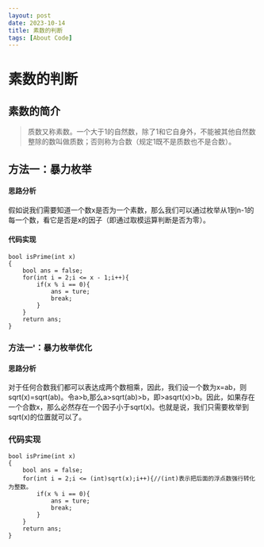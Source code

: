 ```yaml
---
layout: post
date: 2023-10-14
title: 素数的判断
tags: [About Code]
---
```

# 素数的判断

## 素数的简介

>质数又称素数。一个大于1的自然数，除了1和它自身外，不能被其他自然数整除的数叫做质数；否则称为合数（规定1既不是质数也不是合数）。

## 方法一：暴力枚举
#### 思路分析
假如说我们需要知道一个数x是否为一个素数，那么我们可以通过枚举从1到n-1的每一个数，看它是否是x的因子（即通过取模运算判断是否为零）。
#### 代码实现
    bool isPrime(int x)
    {
        bool ans = false;
        for(int i = 2;i <= x - 1;i++){
            if(x % i == 0){
                ans = ture;
                break;
            }
        }
        return ans;
    }
### 方法一'：暴力枚举优化
#### 思路分析
对于任何合数我们都可以表达成两个数相乘，因此，我们设一个数为x=ab，则sqrt(x)=sqrt(ab)。令a>b,那么a>sqrt(ab)>b，即>asqrt(x)>b。因此，如果存在一个合数x，那么必然存在一个因子小于sqrt(x)。也就是说，我们只需要枚举到sqrt(x)的位置就可以了。
### 代码实现
    bool isPrime(int x)
    {
        bool ans = false;
        for(int i = 2;i <= (int)sqrt(x);i++){//(int)表示把后面的浮点数强行转化为整数。
            if(x % i == 0){
                ans = ture;
                break;
            }
        }
        return ans;
    }